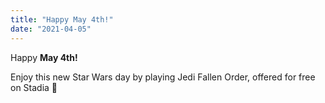 ```yaml
---
title: "Happy May 4th!"
date: "2021-04-05"
---
```


Happy **May 4th!**

Enjoy this new Star Wars day by playing Jedi Fallen Order, offered for free on Stadia 🌟
